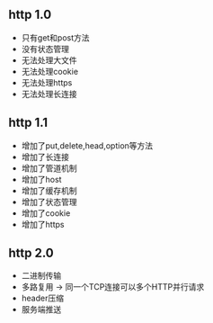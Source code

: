 ## http 1.0
- 只有get和post方法
- 没有状态管理
- 无法处理大文件
- 无法处理cookie
- 无法处理https
- 无法处理长连接

## http 1.1
- 增加了put,delete,head,option等方法
- 增加了长连接
- 增加了管道机制
- 增加了host
- 增加了缓存机制
- 增加了状态管理
- 增加了cookie
- 增加了https

## http 2.0
- 二进制传输
- 多路复用 -> 同一个TCP连接可以多个HTTP并行请求
- header压缩
- 服务端推送
